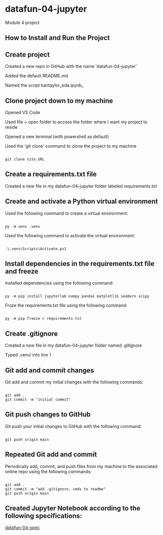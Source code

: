 # datafun-04-jupyter
Module 4 project

## How to Install and Run the Project

## Create project
Created a new repo in GitHub with the name 'datafun-04-jupyter' 

Added the default README.md 

Named the script karitaylor_eda.ipynb_

## Clone project down to my machine
Opened VS Code 

Used file > open folder to access the folder where I want my project to reside

Opened a new terminal (with powershell as default) 

Used the 'git clone' command to clone the project to my machine

```shell

git clone site_URL

```

## Create a requirements.txt file
Created a new file in my datafun-04-jupyter folder labeled requirements.txt

## Create and activate a Python virtual environment
Used the following command to create a virtual environment:
```shell

py -m venv .venv

```
Used the following command to activate the virtual environment:
```shell

.\.venv\Scripts\Activate.ps1

```

## Install dependencies in the requirements.txt file and freeze
Installed dependencies using the following command:
```shell

py -m pip install jupyterlab numpy pandas matplotlib seaborn scipy

```
Froze the requirements.txt file using the following command:
```shell

py -m pip freeze > requirements.txt

```

## Create .gitignore
Created a new file in my datafun-04-jupyter folder named .gitignore

Typed .venv/ into line 1

## Git add and commit changes
Git add and commit my initial changes with the following commands:
```shell

git add .
git commit -m "initial commit"

```

## Git push changes to GitHub
Git push your initial changes to GitHub with the following command:
```shell

git push origin main

```

## Repeated Git add and commit
Periodically add, commit, and push files from my machine to the associated online repo using the following commands:
```shell

git add .
git commit -m "add .gitignore, cmds to readme"
git push origin main

```

## Created Jupyter Notebook according to the following specifications:
[datafun-04-spec](https://github.com/denisecase/datafun-04-spec?tab=readme-ov-file)
